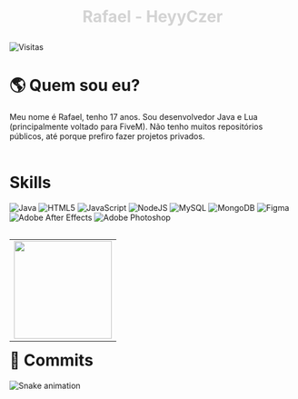 <h1 align="center"><p style="color:lightgrey">Rafael - HeyyCzer</p></h1>
<img src="https://komarev.com/ghpvc/?username=HeyyCzer&color=lightgrey&label=Visitas" alt="Visitas">

<h1> 🌎 Quem sou eu? </h1>

Meu nome é Rafael, tenho 17 anos. Sou desenvolvedor Java e Lua (principalmente voltado para FiveM). Não tenho muitos repositórios públicos, até porque prefiro fazer projetos privados.
<br> <br/>

<h1> Skills </h1>

![Java](https://img.shields.io/badge/Java-ED8B00?style=for-the-badge&logo=java&logoColor=white)
![HTML5](https://img.shields.io/badge/HTML5-E34F26?style=for-the-badge&logo=html5&logoColor=white)
![JavaScript](https://img.shields.io/badge/javascript-%23323330.svg?style=for-the-badge&logo=javascript&logoColor=%23F7DF1E)
![NodeJS](https://img.shields.io/badge/node.js-6DA55F?style=for-the-badge&logo=node.js&logoColor=white)
![MySQL](https://img.shields.io/badge/mysql-%2300f.svg?style=for-the-badge&logo=mysql&logoColor=white)
![MongoDB](https://img.shields.io/badge/MongoDB-%234ea94b.svg?style=for-the-badge&logo=mongodb&logoColor=white)
![Figma](https://img.shields.io/badge/figma-%23F24E1E.svg?style=for-the-badge&logo=figma&logoColor=white)
![Adobe After Effects](https://img.shields.io/badge/Adobe%20after%20affects-CF96FD?style=for-the-badge&logo=Adobe%20after%20effects&logoColor=393665)
![Adobe Photoshop](https://img.shields.io/badge/adobephotoshop-%2331A8FF.svg?style=for-the-badge&logo=adobephotoshop&logoColor=white)

<table align='right'>
  <row>
    <td>
      <img id="tableStats" height='172' src='https://github-readme-stats.vercel.app/api?username=HeyyCzer&show_icons=true&count_private=true&locale=pt-br&theme=dark'>
    </td>
  </row>
</table>
  
<h1> 🎫 Commits </h1>

![Snake animation](https://github.com/HeyyCzer/HeyyCzer/blob/output/github-contribution-grid-snake.svg)
